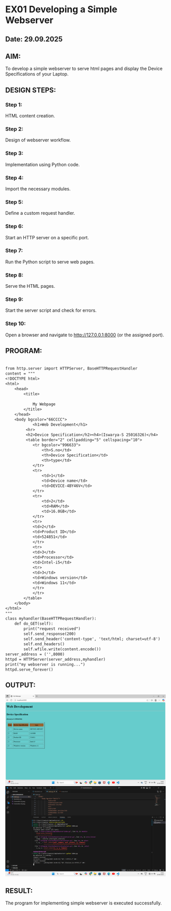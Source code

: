 # EX01 Developing a Simple Webserver
## Date: 29.09.2025

## AIM:
To develop a simple webserver to serve html pages and display the Device Specifications of your Laptop.

## DESIGN STEPS:
### Step 1: 
HTML content creation.

### Step 2:
Design of webserver workflow.

### Step 3:
Implementation using Python code.

### Step 4:
Import the necessary modules.

### Step 5:
Define a custom request handler.

### Step 6:
Start an HTTP server on a specific port.

### Step 7:
Run the Python script to serve web pages.

### Step 8:
Serve the HTML pages.

### Step 9:
Start the server script and check for errors.

### Step 10:
Open a browser and navigate to http://127.0.0.1:8000 (or the assigned port).

## PROGRAM:
```

from http.server import HTTPServer, BaseHTTPRequestHandler
content = """
<!DOCTYPE html>
<html>
    <head>
        <title>

            My Webpage
        </title>
    </head>
    <body bgcolor="66CCCC">
            <h1>Web Development</h1>
         <hr>
         <h2>Device Specification</h2><h4>(Iswarya-S 25016326)</h4>
         <table border="2" cellpadding="5" cellspacing="10">
            <tr bgcolor="996633">
                <th>S.no</td>
                <th>Device Specification</td>
                <th>type</td>
            </tr>
            <tr>
                <td>1</td>
                <td>Device name</td>
                <td>DEVICE-4BY46V</td>
            </tr>
            <tr>
                <td>2</td>
                <td>RAM</td>
                <td>16.0GB</td>
            </tr>
            <tr>
            <td>2</td>
            <td>Product ID</td>
            <td>524851</td>
            </tr>
            <tr>
            <td>3</td>
            <td>Processor</td>
            <td>Intel-i5</td>
            <tr>
            <td>3</td>
            <td>Windows version</td>
            <td>Windows 11</td>
            </tr>
            </tr>
        </table>
    </body>
</html>
"""
class myhandler(BaseHTTPRequestHandler):
    def do_GET(self):
        print("request received")
        self.send_response(200)
        self.send_header('content-type', 'text/html; charset=utf-8')
        self.end_headers()
        self.wfile.write(content.encode())
server_address = ('',8000)
httpd = HTTPServer(server_address,myhandler)
print("my webserver is running...")
httpd.serve_forever()

```

## OUTPUT:
![alt text](<Screenshot (22).png>)
![alt text](<Screenshot (23).png>)

## RESULT:
The program for implementing simple webserver is executed successfully.
